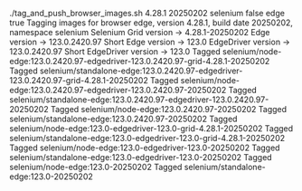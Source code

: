 ./tag_and_push_browser_images.sh 4.28.1 20250202 selenium false edge true
Tagging images for browser edge, version 4.28.1, build date 20250202, namespace selenium
Selenium Grid version -> 4.28.1-20250202
Edge version -> 123.0.2420.97
Short Edge version -> 123.0
EdgeDriver version -> 123.0.2420.97
Short EdgeDriver version -> 123.0
Tagged selenium/node-edge:123.0.2420.97-edgedriver-123.0.2420.97-grid-4.28.1-20250202
Tagged selenium/standalone-edge:123.0.2420.97-edgedriver-123.0.2420.97-grid-4.28.1-20250202
Tagged selenium/node-edge:123.0.2420.97-edgedriver-123.0.2420.97-20250202
Tagged selenium/standalone-edge:123.0.2420.97-edgedriver-123.0.2420.97-20250202
Tagged selenium/node-edge:123.0.2420.97-20250202
Tagged selenium/standalone-edge:123.0.2420.97-20250202
Tagged selenium/node-edge:123.0-edgedriver-123.0-grid-4.28.1-20250202
Tagged selenium/standalone-edge:123.0-edgedriver-123.0-grid-4.28.1-20250202
Tagged selenium/node-edge:123.0-edgedriver-123.0-20250202
Tagged selenium/standalone-edge:123.0-edgedriver-123.0-20250202
Tagged selenium/node-edge:123.0-20250202
Tagged selenium/standalone-edge:123.0-20250202
